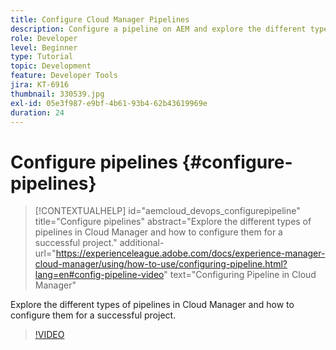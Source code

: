 ```yaml
---
title: Configure Cloud Manager Pipelines
description: Configure a pipeline on AEM and explore the different types of pipelines.
role: Developer
level: Beginner
type: Tutorial
topic: Development
feature: Developer Tools
jira: KT-6916
thumbnail: 330539.jpg
exl-id: 05e3f987-e9bf-4b61-93b4-62b43619969e
duration: 24
---
```

# Configure pipelines {#configure-pipelines}

>[!CONTEXTUALHELP]
>id="aemcloud_devops_configurepipeline"
>title="Configure pipelines"
>abstract="Explore the different types of pipelines in Cloud Manager and how to configure them for a successful project."
>additional-url="https://experienceleague.adobe.com/docs/experience-manager-cloud-manager/using/how-to-use/configuring-pipeline.html?lang=en#config-pipeline-video" text="Configuring Pipeline in Cloud Manager"

Explore the different types of pipelines in Cloud Manager and how to configure them for a successful project. 

>[!VIDEO](https://video.tv.adobe.com/v/330539?quality=12&learn=on)
